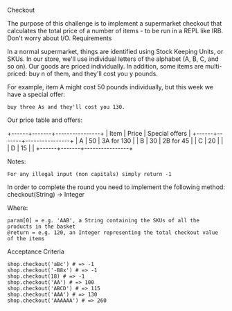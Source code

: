 Checkout

The purpose of this challenge is to implement a supermarket checkout that calculates the total price of a number of items - to be run in a REPL like IRB. Don't worry about I/O.
Requirements

In a normal supermarket, things are identified using Stock Keeping Units, or SKUs. In our store, we'll use individual letters of the alphabet (A, B, C, and so on). Our goods are priced individually. In addition, some items are multi-priced: buy n of them, and they'll cost you y pounds.

For example, item A might cost 50 pounds individually, but this week we have a special offer:

    buy three As and they'll cost you 130.

Our price table and offers:

+------+-------+----------------+
| Item | Price | Special offers |
+------+-------+----------------+
| A    | 50    | 3A for 130     |
| B    | 30    | 2B for 45      |
| C    | 20    |                |
| D    | 15    |                |
+------+-------+----------------+

Notes:

    For any illegal input (non capitals) simply return -1

In order to complete the round you need to implement the following method: checkout(String) -> Integer

Where:

    param[0] = e.g. 'AAB', a String containing the SKUs of all the products in the basket
    @return = e.g. 120, an Integer representing the total checkout value of the items

Acceptance Criteria
```
shop.checkout('aBc') # => -1
shop.checkout('-B8x') # => -1
shop.checkout(18) # => -1
shop.checkout('AA') # => 100
shop.checkout('ABCD') # => 115
shop.checkout('AAA') # => 130
shop.checkout('AAAAAA') # => 260
```